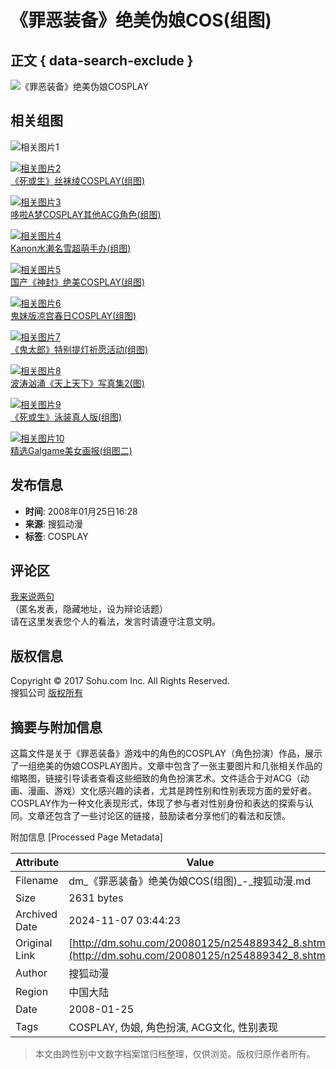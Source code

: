 # 《罪恶装备》绝美伪娘COS(组图)

## 正文 { data-search-exclude }


![《罪恶装备》绝美伪娘COSPLAY](https://photocdn.sohu.com/20080125/Img254889351.jpg)

## 相关组图

![相关图片1](https://photocdn.sohu.com/20070727/Img251284638.gif)

[![相关图片2](https://photocdn.sohu.com/20080125/Img254889287_ss.jpg)](https://dm.sohu.com/20080125/n254889286.shtml)  
[《死或生》丝袜绫COSPLAY(组图)](https://dm.sohu.com/20080125/n254889286.shtml)

[![相关图片3](https://photocdn.sohu.com/20080125/Img254889209_ss.jpg)](https://dm.sohu.com/20080125/n254889208.shtml)  
[哆啦A梦COSPLAY其他ACG角色(组图)](https://dm.sohu.com/20080125/n254889208.shtml)

[![相关图片4](https://photocdn.sohu.com/20080124/Img254868876_ss.jpg)](https://dm.sohu.com/20080124/n254868874.shtml)  
[Kanon水濑名雪超萌手办(组图)](https://dm.sohu.com/20080124/n254868874.shtml)

[![相关图片5](https://photocdn.sohu.com/20080124/Img254868623_ss.jpg)](https://dm.sohu.com/20080124/n254868622.shtml)  
[国产《神封》绝美COSPLAY(组图)](https://dm.sohu.com/20080124/n254868622.shtml)

[![相关图片6](https://photocdn.sohu.com/20080124/Img254868393_ss.jpg)](https://dm.sohu.com/20080124/n254868392.shtml)  
[鬼妹版凉宫春日COSPLAY(组图)](https://dm.sohu.com/20080124/n254868392.shtml)

[![相关图片7](https://photocdn.sohu.com/20080124/Img254859907_ss.jpg)](https://dm.sohu.com/20080124/n254859906.shtml)  
[《鬼太郎》特别提灯祈愿活动(组图)](https://dm.sohu.com/20080124/n254859906.shtml)

[![相关图片8](https://photocdn.sohu.com/20080123/Img254842704_ss.jpg)](https://dm.sohu.com/20080123/n254842702.shtml)  
[波涛汹涌《天上天下》写真集2(图)](https://dm.sohu.com/20080123/n254842702.shtml)

[![相关图片9](https://photocdn.sohu.com/20080123/Img254842557_ss.jpg)](https://dm.sohu.com/20080123/n254842556.shtml)  
[《死或生》泳装真人版(组图)](https://dm.sohu.com/20080123/n254842556.shtml)

[![相关图片10](https://photocdn.sohu.com/20080123/Img254842259_ss.jpg)](https://dm.sohu.com/20080123/n254842258.shtml)  
[精选Galgame美女画报(组图二)](https://dm.sohu.com/20080123/n254842258.shtml)

## 发布信息
- **时间**: 2008年01月25日16:28
- **来源**: 搜狐动漫
- **标签**: COSPLAY

## 评论区
[我来说两句](https://comment2.news.sohu.com/viewcomments.action?id=254889342)  
（匿名发表，隐藏地址，设为辩论话题）  
请在这里发表您个人的看法，发言时请遵守注意文明。

## 版权信息
Copyright © 2017 Sohu.com Inc. All Rights Reserved.  
搜狐公司 [版权所有](https://corp.sohu.com/s2007/copyright/)

## 摘要与附加信息

<!-- tcd_abstract -->
这篇文件是关于《罪恶装备》游戏中的角色的COSPLAY（角色扮演）作品，展示了一组绝美的伪娘COSPLAY图片。文章中包含了一张主要图片和几张相关作品的缩略图，链接引导读者查看这些细致的角色扮演艺术。文件适合于对ACG（动画、漫画、游戏）文化感兴趣的读者，尤其是跨性别和性别表现方面的爱好者。COSPLAY作为一种文化表现形式，体现了参与者对性别身份和表达的探索与认同。文章还包含了一些讨论区的链接，鼓励读者分享他们的看法和反馈。
<!-- tcd_abstract_end -->

附加信息 [Processed Page Metadata]

| Attribute       | Value                                  |
|-----------------|----------------------------------------|
| Filename        | dm_《罪恶装备》绝美伪娘COS(组图)_-_搜狐动漫.md                             |
| Size            | 2631 bytes                           |
| Archived Date   | 2024-11-07 03:44:23                             |
| Original Link   | [http://dm.sohu.com/20080125/n254889342_8.shtml](http://dm.sohu.com/20080125/n254889342_8.shtml)                       |
| Author          | 搜狐动漫                               |
| Region          | 中国大陆                               |
| Date            | 2008-01-25                                 |
| Tags            | COSPLAY, 伪娘, 角色扮演, ACG文化, 性别表现                                 |
>
> 本文由跨性别中文数字档案馆归档整理，仅供浏览。版权归原作者所有。
>